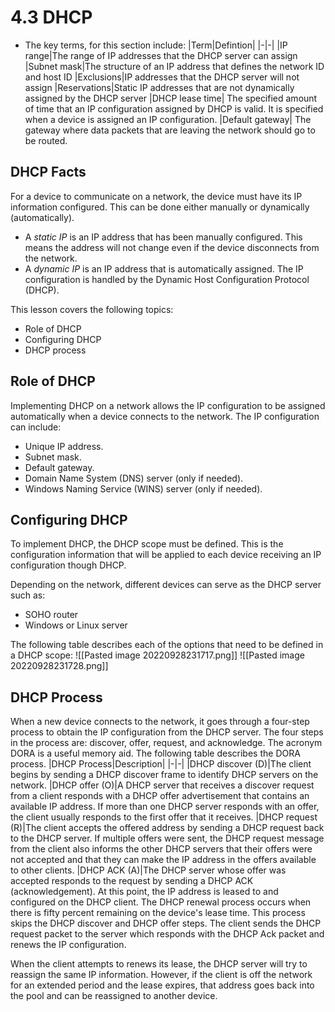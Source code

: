 # 4.3 DHCP
- The key terms, for this section include:
|Term|Defintion|
|-|-|
|IP range|The range of IP addresses that the DHCP server can assign
|Subnet mask|The structure of an IP address that defines the network ID and host ID
|Exclusions|IP addresses that the DHCP server will not assign
|Reservations|Static IP addresses that are not dynamically assigned by the DHCP server
|DHCP lease time| The specified amount of time that an IP configuration assigned by DHCP is valid. It is specified when a device is assigned an IP configuration.
|Default gateway| The gateway where data packets that are leaving the network should go to be routed.

## DHCP Facts
For a device to communicate on a network, the device must have its IP information configured. This can be done either manually or dynamically (automatically).

-   A _static IP_ is an IP address that has been manually configured. This means the address will not change even if the device disconnects from the network.
-   A _dynamic IP_ is an IP address that is automatically assigned. The IP configuration is handled by the Dynamic Host Configuration Protocol (DHCP).

This lesson covers the following topics:

-   Role of DHCP
-   Configuring DHCP
-   DHCP process

## Role of DHCP
Implementing DHCP on a network allows the IP configuration to be assigned automatically when a device connects to the network. The IP configuration can include:

-   Unique IP address.
-   Subnet mask.
-   Default gateway.
-   Domain Name System (DNS) server (only if needed).
-   Windows Naming Service (WINS) server (only if needed).

## Configuring DHCP
To implement DHCP, the DHCP scope must be defined. This is the configuration information that will be applied to each device receiving an IP configuration though DHCP.

Depending on the network, different devices can serve as the DHCP server such as:

-   SOHO router
-   Windows or Linux server

The following table describes each of the options that need to be defined in a DHCP scope:
![[Pasted image 20220928231717.png]]
![[Pasted image 20220928231728.png]]

## DHCP Process
When a new device connects to the network, it goes through a four-step process to obtain the IP configuration from the DHCP server. The four steps in the process are: discover, offer, request, and acknowledge. The acronym DORA is a useful memory aid. The following table describes the DORA process.
|DHCP Process|Description|
|-|-|
|DHCP discover (D)|The client begins by sending a DHCP discover frame to identify DHCP servers on the network.
|DHCP offer (O)|A DHCP server that receives a discover request from a client responds with a DHCP offer advertisement that contains an available IP address.  If more than one DHCP server responds with an offer, the client usually responds to the first offer that it receives.
|DHCP request (R)|The client accepts the offered address by sending a DHCP request back to the DHCP server.  If multiple offers were sent, the DHCP request message from the client also informs the other DHCP servers that their offers were not accepted and that they can make the IP address in the offers available to other clients.
|DHCP ACK (A)|The DHCP server whose offer was accepted responds to the request by sending a DHCP ACK (acknowledgement). At this point, the IP address is leased to and configured on the DHCP client.
The DHCP renewal process occurs when there is fifty percent remaining on the device's lease time. This process skips the DHCP discover and DHCP offer steps. The client sends the DHCP request packet to the server which responds with the DHCP Ack packet and renews the IP configuration.

When the client attempts to renews its lease, the DHCP server will try to reassign the same IP information. However, if the client is off the network for an extended period and the lease expires, that address goes back into the pool and can be reassigned to another device.